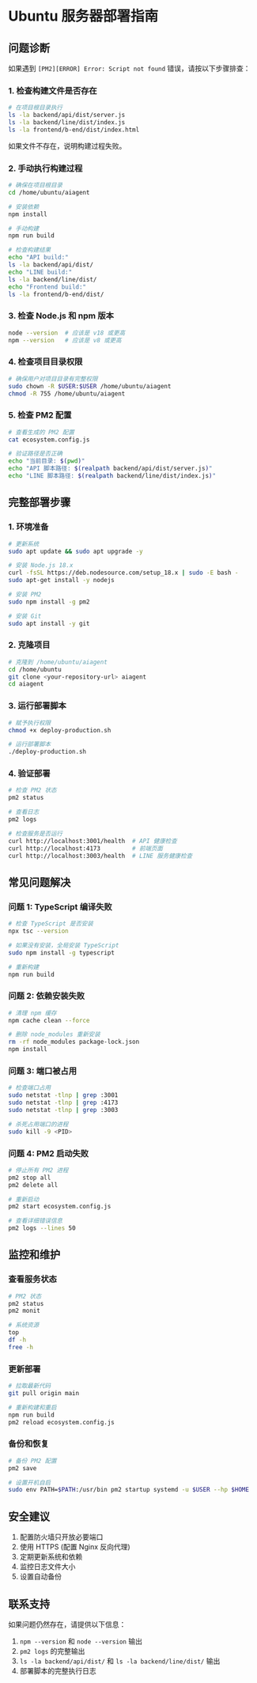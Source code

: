 # Ubuntu 服务器部署指南

## 问题诊断

如果遇到 `[PM2][ERROR] Error: Script not found` 错误，请按以下步骤排查：

### 1. 检查构建文件是否存在

```bash
# 在项目根目录执行
ls -la backend/api/dist/server.js
ls -la backend/line/dist/index.js
ls -la frontend/b-end/dist/index.html
```

如果文件不存在，说明构建过程失败。

### 2. 手动执行构建过程

```bash
# 确保在项目根目录
cd /home/ubuntu/aiagent

# 安装依赖
npm install

# 手动构建
npm run build

# 检查构建结果
echo "API build:"
ls -la backend/api/dist/
echo "LINE build:"
ls -la backend/line/dist/
echo "Frontend build:"
ls -la frontend/b-end/dist/
```

### 3. 检查 Node.js 和 npm 版本

```bash
node --version  # 应该是 v18 或更高
npm --version   # 应该是 v8 或更高
```

### 4. 检查项目目录权限

```bash
# 确保用户对项目目录有完整权限
sudo chown -R $USER:$USER /home/ubuntu/aiagent
chmod -R 755 /home/ubuntu/aiagent
```

### 5. 检查 PM2 配置

```bash
# 查看生成的 PM2 配置
cat ecosystem.config.js

# 验证路径是否正确
echo "当前目录: $(pwd)"
echo "API 脚本路径: $(realpath backend/api/dist/server.js)"
echo "LINE 脚本路径: $(realpath backend/line/dist/index.js)"
```

## 完整部署步骤

### 1. 环境准备

```bash
# 更新系统
sudo apt update && sudo apt upgrade -y

# 安装 Node.js 18.x
curl -fsSL https://deb.nodesource.com/setup_18.x | sudo -E bash -
sudo apt-get install -y nodejs

# 安装 PM2
sudo npm install -g pm2

# 安装 Git
sudo apt install -y git
```

### 2. 克隆项目

```bash
# 克隆到 /home/ubuntu/aiagent
cd /home/ubuntu
git clone <your-repository-url> aiagent
cd aiagent
```

### 3. 运行部署脚本

```bash
# 赋予执行权限
chmod +x deploy-production.sh

# 运行部署脚本
./deploy-production.sh
```

### 4. 验证部署

```bash
# 检查 PM2 状态
pm2 status

# 查看日志
pm2 logs

# 检查服务是否运行
curl http://localhost:3001/health  # API 健康检查
curl http://localhost:4173         # 前端页面
curl http://localhost:3003/health  # LINE 服务健康检查
```

## 常见问题解决

### 问题 1: TypeScript 编译失败

```bash
# 检查 TypeScript 是否安装
npx tsc --version

# 如果没有安装，全局安装 TypeScript
sudo npm install -g typescript

# 重新构建
npm run build
```

### 问题 2: 依赖安装失败

```bash
# 清理 npm 缓存
npm cache clean --force

# 删除 node_modules 重新安装
rm -rf node_modules package-lock.json
npm install
```

### 问题 3: 端口被占用

```bash
# 检查端口占用
sudo netstat -tlnp | grep :3001
sudo netstat -tlnp | grep :4173
sudo netstat -tlnp | grep :3003

# 杀死占用端口的进程
sudo kill -9 <PID>
```

### 问题 4: PM2 启动失败

```bash
# 停止所有 PM2 进程
pm2 stop all
pm2 delete all

# 重新启动
pm2 start ecosystem.config.js

# 查看详细错误信息
pm2 logs --lines 50
```

## 监控和维护

### 查看服务状态

```bash
# PM2 状态
pm2 status
pm2 monit

# 系统资源
top
df -h
free -h
```

### 更新部署

```bash
# 拉取最新代码
git pull origin main

# 重新构建和重启
npm run build
pm2 reload ecosystem.config.js
```

### 备份和恢复

```bash
# 备份 PM2 配置
pm2 save

# 设置开机自启
sudo env PATH=$PATH:/usr/bin pm2 startup systemd -u $USER --hp $HOME
```

## 安全建议

1. 配置防火墙只开放必要端口
2. 使用 HTTPS (配置 Nginx 反向代理)
3. 定期更新系统和依赖
4. 监控日志文件大小
5. 设置自动备份

## 联系支持

如果问题仍然存在，请提供以下信息：

1. `npm --version` 和 `node --version` 输出
2. `pm2 logs` 的完整输出
3. `ls -la backend/api/dist/` 和 `ls -la backend/line/dist/` 输出
4. 部署脚本的完整执行日志